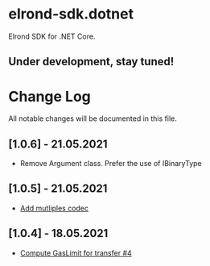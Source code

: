 # elrond-sdk.dotnet

Elrond SDK for .NET Core.

## Under development, stay tuned!

# Change Log

All notable changes will be documented in this file.
## [1.0.6] - 21.05.2021

-   Remove Argument class. Prefer the use of IBinaryType


## [1.0.5] - 21.05.2021

-   [Add mutliples codec](https://github.com/yann4460/elrond-sdk.dotnet/pull/5)

## [1.0.4] - 18.05.2021

-   [Compute GasLimit for transfer #4](https://github.com/yann4460/elrond-sdk.dotnet/pull/4)
